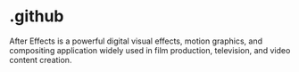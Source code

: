 # .github
After Effects is a powerful digital visual effects, motion graphics, and compositing application widely used in film production, television, and video content creation.
